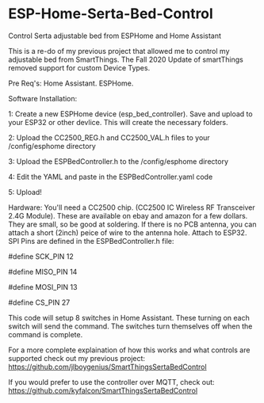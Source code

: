 # ESP-Home-Serta-Bed-Control
Control Serta adjustable bed from ESPHome and Home Assistant


This is a re-do of my previous project that allowed me to control my adjustable bed from SmartThings. The Fall 2020 Update of smartThings removed support for custom Device Types.

Pre Req's: Home Assistant. ESPHome.

Software Installation:

1: Create a new ESPHome device (esp_bed_controller). Save and upload to your ESP32 or other devlice. This will create the necessary folders.

2: Upload the CC2500_REG.h and CC2500_VAL.h files to your /config/esphome directory

3: Upload the ESPBedController.h to the /config/esphome directory

4: Edit the YAML and paste in the ESPBedController.yaml code

5: Upload!

Hardware:
You'll need a CC2500 chip. (CC2500 IC Wireless RF Transceiver 2.4G Module). These are available on ebay and amazon for a few dollars. They are small, so be good at soldering. If there is no PCB antenna, you can attach a short (2inch) peice of wire to the antenna hole.
Attach to ESP32. SPI Pins are defined in the ESPBedController.h file:

#define SCK_PIN 12

#define MISO_PIN 14

#define MOSI_PIN 13

#define CS_PIN 27


This code will setup 8 switches in Home Assistant. These turning on each switch will send the command. The switches turn themselves off when the command is complete. 


For a more complete explaination of how this works and what controls are supported check out my previous project:
https://github.com/jlboygenius/SmartThingsSertaBedControl

If you would prefer to use the controller over MQTT, check out: https://github.com/kyfalcon/SmartThingsSertaBedControl



 

